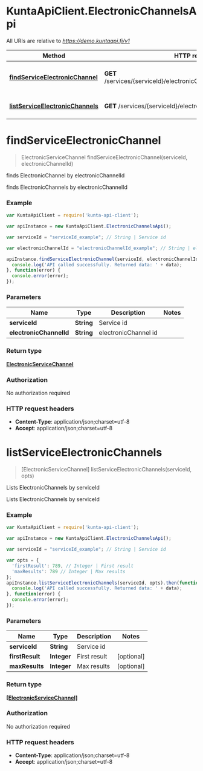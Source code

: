 # KuntaApiClient.ElectronicChannelsApi

All URIs are relative to *https://demo.kuntaapi.fi/v1*

Method | HTTP request | Description
------------- | ------------- | -------------
[**findServiceElectronicChannel**](ElectronicChannelsApi.md#findServiceElectronicChannel) | **GET** /services/{serviceId}/electronicChannels/{electronicChannelId} | finds ElectronicChannel by electronicChannelId
[**listServiceElectronicChannels**](ElectronicChannelsApi.md#listServiceElectronicChannels) | **GET** /services/{serviceId}/electronicChannels | Lists ElectronicChannels by serviceId


<a name="findServiceElectronicChannel"></a>
# **findServiceElectronicChannel**
> ElectronicServiceChannel findServiceElectronicChannel(serviceId, electronicChannelId)

finds ElectronicChannel by electronicChannelId

finds ElectronicChannels by electronicChannelId

### Example
```javascript
var KuntaApiClient = require('kunta-api-client');

var apiInstance = new KuntaApiClient.ElectronicChannelsApi();

var serviceId = "serviceId_example"; // String | Service id

var electronicChannelId = "electronicChannelId_example"; // String | electronicChannel id

apiInstance.findServiceElectronicChannel(serviceId, electronicChannelId).then(function(data) {
  console.log('API called successfully. Returned data: ' + data);
}, function(error) {
  console.error(error);
});

```

### Parameters

Name | Type | Description  | Notes
------------- | ------------- | ------------- | -------------
 **serviceId** | **String**| Service id | 
 **electronicChannelId** | **String**| electronicChannel id | 

### Return type

[**ElectronicServiceChannel**](ElectronicServiceChannel.md)

### Authorization

No authorization required

### HTTP request headers

 - **Content-Type**: application/json;charset=utf-8
 - **Accept**: application/json;charset=utf-8

<a name="listServiceElectronicChannels"></a>
# **listServiceElectronicChannels**
> [ElectronicServiceChannel] listServiceElectronicChannels(serviceId, opts)

Lists ElectronicChannels by serviceId

Lists ElectronicChannels by serviceId

### Example
```javascript
var KuntaApiClient = require('kunta-api-client');

var apiInstance = new KuntaApiClient.ElectronicChannelsApi();

var serviceId = "serviceId_example"; // String | Service id

var opts = { 
  'firstResult': 789, // Integer | First result
  'maxResults': 789 // Integer | Max results
};
apiInstance.listServiceElectronicChannels(serviceId, opts).then(function(data) {
  console.log('API called successfully. Returned data: ' + data);
}, function(error) {
  console.error(error);
});

```

### Parameters

Name | Type | Description  | Notes
------------- | ------------- | ------------- | -------------
 **serviceId** | **String**| Service id | 
 **firstResult** | **Integer**| First result | [optional] 
 **maxResults** | **Integer**| Max results | [optional] 

### Return type

[**[ElectronicServiceChannel]**](ElectronicServiceChannel.md)

### Authorization

No authorization required

### HTTP request headers

 - **Content-Type**: application/json;charset=utf-8
 - **Accept**: application/json;charset=utf-8

